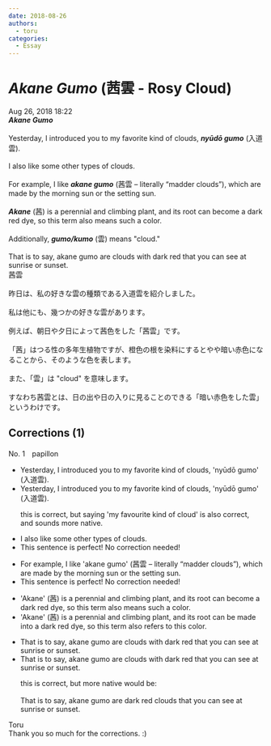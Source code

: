```yaml
---
date: 2018-08-26
authors:
  - toru
categories:
  - Essay
---
```


<h1 id="subject_show"><strong><em>Akane Gumo</strong></em> (茜雲 - Rosy Cloud)</h1>
<div class="date">Aug 26, 2018 18:22</div>
<div id="post"><div id="body_show_ori">
<strong><em>Akane Gumo</strong></em><br/><br/>Yesterday, I introduced you to my favorite kind of clouds, <strong><em>nyūdō gumo</em></strong> (入道雲).<br/><br/>I also like some other types of clouds.<br/><br/>For example, I like <strong><em>akane gumo</em></strong> (茜雲 – literally “madder clouds”), which are made by the morning sun or the setting sun.<br/><br/><strong><em>Akane</em></strong> (茜) is a perennial and climbing plant, and its root can become a dark red dye, so this term also means such a color.<br/><br/>Additionally, <strong><em>gumo/kumo</em></strong> (雲) means "cloud."<br/><br/>That is to say, akane gumo are clouds with dark red that you can see at sunrise or sunset.
</div></div>

<!-- more -->

<div id="post_ja"><div id="body_show_mo">
茜雲<br/><br/>昨日は、私の好きな雲の種類である入道雲を紹介しました。<br/><br/>私は他にも、幾つかの好きな雲があります。<br/><br/>例えば、朝日や夕日によって茜色をした「茜雲」です。<br/><br/>「茜」はつる性の多年生植物ですが、橙色の根を染料にするとやや暗い赤色になることから、そのような色を表します。<br/><br/>また、「雲」は "cloud" を意味します。<br/><br/>すなわち茜雲とは、日の出や日の入りに見ることのできる「暗い赤色をした雲」というわけです。
</div></div>

## Corrections (1)
<div id="block"><div class="first_name"> No. 1　<span class="just_name">papillon</span></div><div id="block2">
<ul class="correction_field">
<li class="incorrect">Yesterday, I introduced you to my favorite kind of clouds, 'nyūdō gumo' (入道雲).</li>
<li class="corrected correct">
Yesterday, I introduced you to my favorite kind of clouds, 'nyūdō gumo' (入道雲).
<p class="correction_comment">this is correct, but saying 'my favourite kind of cloud' is also correct, and sounds more native.</p>
</li>
</ul>
<ul class="correction_field">
<li class="incorrect">I also like some other types of clouds.</li>
<li class="corrected perfect">This sentence is perfect! No correction needed!</li>
</ul>
<ul class="correction_field">
<li class="incorrect">For example, I like 'akane gumo' (茜雲 – literally “madder clouds”), which are made by the morning sun or the setting sun.</li>
<li class="corrected perfect">This sentence is perfect! No correction needed!</li>
</ul>
<ul class="correction_field">
<li class="incorrect">'Akane' (茜) is a perennial and climbing plant, and its root can become a dark red dye, so this term also means such a color.</li>
<li class="corrected correct">
'Akane' (茜) is a perennial and climbing plant, and its root can<span class="f_blue"> be made into</span> a dark red dye, so this term also <span class="f_blue">refers to this</span> color.
</li>
</ul>
<ul class="correction_field">
<li class="incorrect">That is to say, akane gumo are clouds with dark red that you can see at sunrise or sunset.</li>
<li class="corrected correct">
That is to say, akane gumo are clouds with dark red that you can see at sunrise or sunset.
<p class="correction_comment">this is correct, but more native would be:<br/><br/>That is to say, akane gumo are dark red clouds that you can see at sunrise or sunset.</p>
</li>
</ul>
</div><div class="name"><span class="just_name">Toru</span><br>
Thank you so much for the corrections. :)
</div>
</div>
